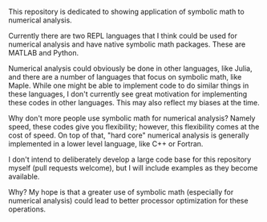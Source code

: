 This repository is dedicated to showing application of symbolic math to numerical analysis.

Currently there are two REPL languages that I think could be used for numerical analysis and have native symbolic math packages. These are MATLAB and Python. 

Numerical analysis could obviously be done in other languages, like Julia, and there are a number of languages that focus on symbolic math, like Maple. While one might be able to implement code to do similar things in these languages, I don't currently see great motivation for implementing these codes in other languages. This may also reflect my biases at the time.

Why don't more people use symbolic math for numerical analysis? Namely speed, these codes give you flexibility; however, this flexibility comes at the cost of speed. On top of that, "hard core" numerical analysis is generally implemented in a lower level language, like C++ or Fortran.

I don't intend to deliberately develop a large code base for this repository myself (pull requests welcome), but I will include examples as they become available.

Why? My hope is that a greater use of symbolic math (especially for numerical analysis) could lead to better processor optimization for these operations.